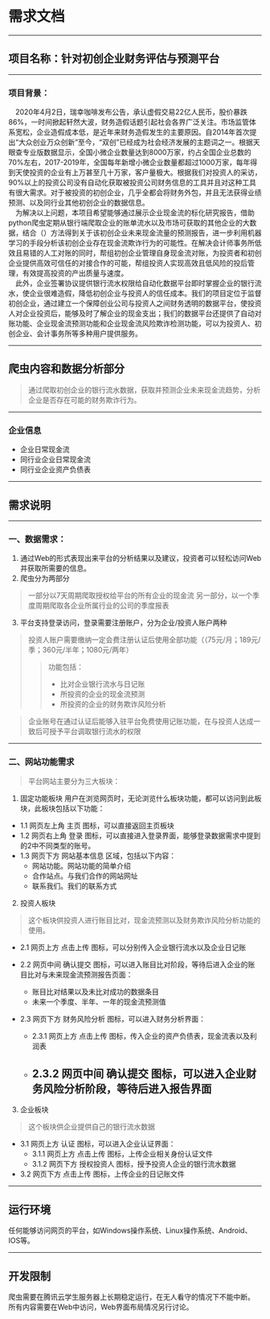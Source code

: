# 需求文档
***
## 项目名称：针对初创企业财务评估与预测平台
***
### 项目背景：
&emsp;2020年4月2日，瑞幸咖啡发布公告，承认虚假交易22亿人民币，股价暴跌86%，一时间掀起轩然大波，财务造假话题引起社会各界广泛关注。市场监管体系宽松，企业造假成本低，是近年来财务造假发生的主要原因。自2014年首次提出“大众创业万众创新”至今，“双创”已经成为社会经济发展的主题词之一。根据天眼查专业版数据显示，全国小微企业数量达到8000万家，约占全国企业总数的70%左右，2017-2019年，全国每年新增小微企业数量都超过1000万家，每年得到天使投资的企业有上万甚至几十万家，客户量极大。根据我们对投资人的采访，90%以上的投资公司没有自动化获取被投资公司财务信息的工具并且对这种工具有很大需求。对于被投资的初创企业，几乎全都会将财务外包，并且无法获得业绩预测、以及同行业其他初创企业的数据信息。   
&emsp;为解决以上问题，本项目希望能够通过展示企业现金流的标化研究报告，借助python爬虫定期从银行端爬取企业的账单流水以及市场可获取的其他企业的大数据，结合（）方法得到关于该初创企业未来现金流量的预测报告，进一步利用机器学习的手段分析该初创企业存在现金流欺诈行为的可能性。在解决会计师事务所低效且易错的人工对账的同时，帮组初创企业管理自身现金流对账，为投资者和初创企业提供高效可信任的对接合作的可能，帮组投资人实现高效且低风险的投后管理，有效提高投资的产出质量与速度。   
&emsp;此外，企业签署协议提供银行流水权限给自动化数据平台即时掌握企业的银行流水，使企业很难造假，降低初创企业与投资人的信任成本。我们的项目定位于监督初创企业，通过建立一个保障创业公司与投资人之间财务透明的数据平台，使投资人对企业投资后，能够及时了解企业的现金支出；我们的数据平台还提供了自动对账功能、企业现金流预测功能和企业现金流风险欺诈检测功能，可以为投资人、初创企业、会计事务所等多种用户提供服务。
***
## 爬虫内容和数据分析部分
>通过爬取初创企业的银行流水数据，获取并预测企业未来现金流趋势，分析企业是否存在可能的财务欺诈行为。
***
### 企业信息
- 企业日常现金流
-	同行业企业日常现金流
- 同行业企业资产负债表
***
## 需求说明
***
### 一、数据需求：
1. 通过Web的形式表现出来平台的分析结果以及建议，投资者可以轻松访问Web并获取所需要的信息。 
2. 爬虫分为两部分
> 一部分以7天周期爬取授权给平台的所有企业的现金流
		另一部分，以一个季度周期爬取各企业所属行业的公司的季度报表
3. 平台支持登录访问，登录需要注册账户，分为企业/投资人账户两种
>投资人账户需要缴纳一定会费注册认证后使用全部功能（（75元/月；189元/季；360元/半年；1080元/两年）
>> 功能包括：
>> - 比对企业银行流水与日记账
>> - 所投资的企业的现金流预测
>> - 所投资的企业的财务欺诈风险分析

>企业账号在通过认证后能够入驻平台免费使用记账功能，在与投资人达成一致后可授予平台调取银行流水的权限
***
### 二、网站功能需求
> 平台网站主要分为三大板块：
1.	固定功能板块
用户在浏览网页时，无论浏览什么板块功能，都可以访问到此板块，此板块包括以下功能：
  - 1.1	网页左上角 主页 图标，可以直接返回主页板块
  - 1.2	网页右上角 登录 图标，可以直接进入登录界面，能够登录数据需求中提到的2中不同类型的账号。
  - 1.3	网页下方 网站基本信息 区域，包括以下内容：
    - 网站功能。网站功能的简单介绍
    - 合作站点。与我们合作的网站网址
    - 联系我们。我们的联系方式
2.	投资人板块
> 这个板块供投资人进行账目比对，现金流预测以及财务欺诈风险分析功能的使用。
  - 2.1	网页上方 点击上传 图标，可以分别传入企业银行流水以及企业日记账
  - 2.2	网页中间 确认提交 图标，可以进入账目比对阶段，等待后进入企业的账目比对与未来现金流预测报告页面：
    - 账目比对结果以及未比对成功的数据条目
    - 未来一个季度、半年、一年的现金流预测值

  - 2.3	网页下方 财务风险分析 图标，可以进入财务分析界面：
    - 2.3.1	网页上方 点击上传 图标，传入企业的资产负债表，现金流表以及利润表
    - 2.3.2	网页中间 确认提交 图标，可以进入企业财务风险分析阶段，等待后进入报告界面
      -
3.	企业板块
> 这个板块供企业提供自己的银行流水数据
  - 3.1	网页上方 认证 图标，可以进入企业认证界面：
    - 3.1.1 网页上方 点击上传 图标，上传企业相关身份认证文件
    - 3.1.2	网页下方 授权投资人 图标，授予投资人企业的银行流水数据
  - 3.2	网页下方 点击上传 图标，上传企业的日记账文件
***
## 运行环境
任何能够访问网页的平台，如Windows操作系统、Linux操作系统、Android、IOS等。
***
## 开发限制
爬虫需要在腾讯云学生服务器上长期稳定运行，在无人看守的情况下不能中断。
所有内容需要在Web中访问，Web界面布局情况另行讨论。
